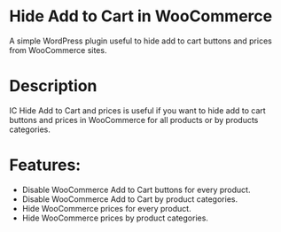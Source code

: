 # Hide Add to Cart in WooCommerce
A simple WordPress plugin useful to hide add to cart buttons and prices from WooCommerce sites.
# Description
IC Hide Add to Cart and prices is useful if you want to hide add to cart buttons and prices in WooCommerce for all products or by products categories.  

# Features:
* Disable WooCommerce Add to Cart buttons for every product.
* Disable WooCommerce Add to Cart by product categories.
* Hide WooCommerce prices for every product.
* Hide WooCommerce prices by product categories.

